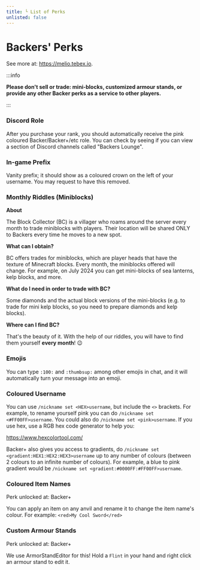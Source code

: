 ```yaml
---
title: └ List of Perks
unlisted: false
---
```


# Backers' Perks

See more at: https://melio.tebex.io.

:::info

**Please don't sell or trade: mini-blocks, customized armour stands, or provide any other Backer perks as a service to other players.**

:::

### Discord Role

After you purchase your rank, you should automatically receive the pink coloured Backer/Backer+/etc role. 
You can check by seeing if you can view a section of Discord channels called "Backers Lounge".

### In-game Prefix

Vanity prefix; it should show as a coloured crown on the left of your username. You may request to
have this removed.

### Monthly Riddles (Miniblocks)

**About**

The Block Collector (BC) is a villager who roams around the server every month to trade miniblocks with players. Their location will be shared ONLY to Backers every time he moves to a new spot.

**What can I obtain?**

BC offers trades for miniblocks, which are player heads that have the texture of Minecraft blocks. Every month, the miniblocks offered will change. For example, on July 2024 you can get mini-blocks of sea lanterns, kelp blocks, and more.

**What do I need in order to trade with BC?**

Some diamonds and the actual block versions of the mini-blocks (e.g. to trade for mini kelp blocks, so you need to prepare diamonds and kelp blocks).

**Where can I find BC?**

That's the beauty of it. With the help of our riddles, you will have to find them yourself **every month**! :wink:

### Emojis

You can type `:100:` and `:thumbsup:` among other emojis in chat, and it will automatically turn your message into an emoji.

### Coloured Username

You can use `/nickname set <HEX>username`, but include the `<>` brackets. For example, to rename yourself pink you can do `/nickname set <#FF00FF>username`. You could also do `/nickname set <pink>username`. If you use hex, use a RGB hex code generator to help you: 

https://www.hexcolortool.com/

Backer+ also gives you access to gradients, do `/nickname set <gradient:HEX1:HEX2:HEX3>username` up to any number of colours (between 2 colours to an infinite number of colours). For example, a blue to pink gradient would be `/nickname set <gradient:#0000FF:#FF00FF>username`.

### Coloured Item Names

Perk unlocked at: Backer+

You can apply an item on any anvil and rename it to change the item name's colour. 
For example: `<red>My Cool Sword</red>`

### Custom Armour Stands 

Perk unlocked at: Backer+

We use ArmorStandEditor for this! Hold a `Flint` in your hand and right click an armour stand to edit it.

